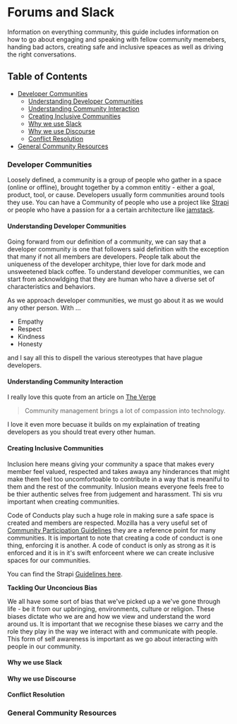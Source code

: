 # Forums and Slack
Information on everything community, this guide includes information on how to go about engaging and speaking with fellow community memebers, handing bad actors, creating safe and inclusive speaces as well as driving the right conversations.

## Table of Contents
- [Developer Communities]()
  - [Understanding Developer Communities]()
  - [Understanding Community Interaction]()
  - [Creating Inclusive Communities]()
  - [Why we use Slack]()
  - [Why we use Discourse]()
  - [Conflict Resolution]()
- [General Community Resources]()

### Developer Communities

Loosely defined, a community is a group of people who gather in a space (online or offline), brought together by a common entitiy - either a goal, product, tool, or cause. Developers usually form communities around tools they use. You can have a Community of people who use a project like [Strapi](https://strapi.io) or people who have a passion for a a certain architecture like [jamstack](https://jamstack.org).

#### Understanding Developer Communities

Going forward from our definition of a community, we can say that a developer community is one that followers said definition with the exception that many if not all members are developers. People talk about the uniqueness of the developer architype, thier love for dark mode and unsweetened black coffee. To understand developer communities, we can start from acknowldging that they are human who have a diverse set of characteristics and behaviors. 

As we approach developer communities, we must go about it as we would any other person. With ...
- Empathy 
- Respect 
- Kindness 
- Honesty

and I say all this to dispell the various stereotypes that have plague developers. 

#### Understanding Community Interaction

I really love this quote from an article on [The Verge](https://www.theverge.com/2020/4/1/21202748/community-managers-video-game-development-reddit-discord-twitter)
> Community management brings a lot of compassion into technology.

I love it even more becuase it builds on my explaination of treating developers as you should treat every other human. 
#### Creating Inclusive Communities
Inclusion here means giving your community a space that makes every member feel valued, respected and takes awaya any hinderances that might make them feel too uncomfortoable to contribute in a way that is meaniful to them and the rest of the community. Inlusion means everyone feels free to be thier authentic selves free from judgement and harassment. Thi sis vru important when creating communities. 

Code of Conducts play such a huge role in making sure a safe space is created and members are respected. 
Mozilla has a very useful set of [Community Participation Guidelines](https://www.mozilla.org/en-US/about/governance/policies/participation/) they are a reference point for many communities. It is important to note that creating a code of conduct is one thing, enforcing it is another. A code of conduct is only as strong as it is enforced and it is in it's swift enforceent where we can create inclusive spaces for our communities. 

You can find the Strapi [Guidelines here](https://forum.strapi.io/faq#guidelines).

**Tackling Our Unconcious Bias**

We all have some sort of bias that we've picked up a we've gone through life - be it from our upbringing, environments, culture or religion. These biases dictate who we are and how we view and understand the word around us. It is important that we recognise these biases we carry and the role they play in the way we interact with and communicate with people. This form of self awareness is important as we go about interacting with people in our community. 

#### Why we use Slack
#### Why we use Discourse
#### Conflict Resolution


### General Community Resources
